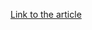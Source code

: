[Link to the article](https://www.mcafee.com/blogs/other-blogs/mcafee-labs/scammers-follow-the-rebranding-of-twitter-to-x-to-distribute-malware/)
